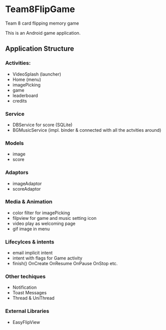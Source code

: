 # Team8FlipGame
Team 8 card flipping memory game

This is an Android game application.

## Application Structure
### Activities:
  - VideoSplash (launcher)
  - Home (menu)
  - imagePicking
  - game
  - leaderboard
  - credits
  
### Service 
  - DBService for score (SQLite)
  - BGMusicService (impl. binder & connected with all the actvities around)
  
### Models
  - image
  - score
  
### Adaptors
  - imageAdaptor
  - scoreAdaptor
  
### Media & Animation
  - color filter for imagePicking
  - filpview for game and music setting icon
  - video play as welcoming page
  - gif image in menu 

### Lifecylces & intents
  - email implicit intent
  - intent with flags for Game activity
  - finish() OnCreate OnResume OnPause OnStop etc.
  
### Other techiques
  - Notification
  - Toast Messages
  - Thread & UniThread
  
### External Libraries
  - EasyFlipView
